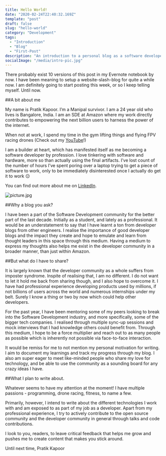 ```yaml
---
title: Hello World!
date: "2020-02-24T22:40:32.169Z"
template: "post"
draft: false
slug: "hello-world"
category: "Development"
tags:
  - "Introduction"
  - "Blog"
  - "First-Post"
description: "An introduction to a personal blog as a software developer."
socialImage: "/media/intro-pic.jpg"
---
```


There probably exist 10 versions of this post in my Evernote notebook by now. I have been meaning to setup a website-slash-blog for quite a while now. I am definitely going to start posting this week, or so I keep telling myself. Until now.

##A bit about me

My name is Pratik Kapoor. I’m a Manipal survivor. I am a 24 year old who lives is Bangalore, India. I am an SDE at Amazon where my work directly contributes to empowering the next billion users to harness the power of the internet.

When not at work, I spend my time in the gym lifting things and flying FPV racing drones (Check out my [YouTube](https://www.youtube.com/channel/UCS0ZdfLDZQZPToWw3_Urj5A)!)

I am a builder at heart, which has manifested itself as me becoming a software developer by profession. I love tinkering with software and hardware, more so than actually using the final artifacts. I’ve lost count of the number of hours I’ve spent poring over a laptop trying to get a piece of software to work, only to be immediately disinterested once I actually do get it to work 😐

You can find out more about me on [LinkedIn](https://www.linkedin.com/in/pratik-kapoor-ab636687/).

![picture.jpg](/media/intro-pic.jpg)

##Why a blog you ask?

I have been a part of the Software Development community for the better part of the last decade. Initially as a student, and lately as a professional. It would be an understatement to say that I have learnt a ton from developer blogs from other engineers. I realise the importance of good developer blogs and the impact they create and hope to emulate and learn from thought leaders in this space through this medium. Having a medium to express my thoughts also helps me exist in the developer community in a broader manner, than just within Amazon.

##But what do I have to share?

It is largely known that the developer community as a whole suffers from imposter syndrome. Inspite of realising that, I am no different. I do not want to let it hold me back from sharing though, and I also hope to overcome it. I have had professional experience developing products used by millions, if not billions of users across the world and numerous internships under my belt. Surely I know a thing or two by now which could help other developers.

For the past year, I have been mentoring some of my peers looking to break into the Software Development industry, and more specifically, some of the bigger tech companies. I realised through multiple sync-up sessions and mock interviews that I had knowledge others could benefit from. Through this medium, I hope to be a force multiplier and reach out to as many people as possible which is inherently not possible via face-to-face interaction.

It would be remiss for me to not mention my personal motivation for writing. I aim to document my learnings and track my progress through my blog. I also am super eager to meet like-minded people who share my love for technology, and be able to use the community as a sounding board for any crazy ideas I have.

##What I plan to write about.

Whatever seems to have my attention at the moment! I have multiple passions - programming, drone racing, fitness, to name a few.

Primarily, however, I intend to write about the different technologies I work with and am exposed to as part of my job as a developer. Apart from my professional experience, I try to actively contribute to the open source community and the developer community in general through talks and code contributions.

I look to you, readers, to leave critical feedback that helps me grow and pushes me to create content that makes you stick around. 

Until next time,
Pratik Kapoor